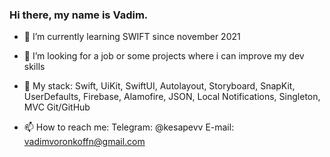 ### Hi there, my name is Vadim. 

- 🌱 I’m currently learning SWIFT since november 2021
- 👀 I’m looking for a job or some projects where i can improve my dev skills
- 📕 My stack: Swift,
               UiKit, SwiftUI,
               Autolayout, Storyboard, SnapKit,
               UserDefaults, Firebase,
               Alamofire,
               JSON,
               Local Notifications,
               Singleton, MVC
               Git/GitHub

- 📫 How to reach me:
                     Telegram: @kesapevv
                     E-mail: vadimvoronkoffn@gmail.com

<!--
**Kesapevv/kesapevv** is a ✨ _special_ ✨ repository because its `README.md` (this file) appears on your GitHub profile.

Here are some ideas to get you started:

- 🌱 I’m currently learning SWIFT
- 📫 How to reach me: 
                     Telegram: @kesapevv
                     E-mail: vadimvoronkoffn@gmail.com

-->
